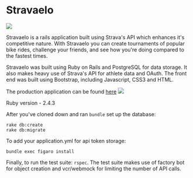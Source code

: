 # Stravaelo
<img src="https://i.imgur.com/EVeLdpu.jpg"/>

Stravaelo is a rails application built using Strava's API which enhances it's competitive nature. With Stravaelo you can create tournaments of popular bike rides, challenge your friends, and see how you're doing compared to the fastest times.

Stravaelo was built using Ruby on Rails and PostgreSQL for data storage. It also makes heavy use of Strava's API for athlete data and OAuth. The front end was built using Bootstrap, including Javascript, CSS3 and HTML.

The production application can be found [here](www.stravaelo.com)
<img src="https://i.imgur.com/NAzfVWd.png" />

Ruby version - 2.4.3


After you've cloned down and ran ```bundle``` set up the database:

```
rake db:create
rake db:migrate
```

To add your application.yml for api token storage:
```
bundle exec figaro install
```

Finally, to run the test suite: ```rspec```. The test suite makes use of factory bot for object creation and vcr/webmock for limiting the number of API calls.
